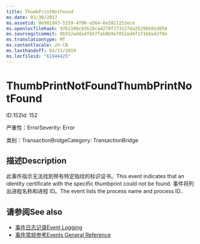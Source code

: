 ```yaml
---
title: ThumbPrintNotFound
ms.date: 03/30/2017
ms.assetid: 0e901d43-5359-4f06-a564-6e5821253ece
ms.openlocfilehash: 97b1106cb5618ca4278f273127da26296b91d858
ms.sourcegitcommit: 9b552addadfb57fab0b9e7852ed4f1f1b8a42f8e
ms.translationtype: MT
ms.contentlocale: zh-CN
ms.lasthandoff: 04/23/2019
ms.locfileid: "61944425"
---
```

# <a name="thumbprintnotfound"></a><span data-ttu-id="c3b13-102">ThumbPrintNotFound</span><span class="sxs-lookup"><span data-stu-id="c3b13-102">ThumbPrintNotFound</span></span>
<span data-ttu-id="c3b13-103">ID:152</span><span class="sxs-lookup"><span data-stu-id="c3b13-103">Id: 152</span></span>  
  
 <span data-ttu-id="c3b13-104">严重性：Error</span><span class="sxs-lookup"><span data-stu-id="c3b13-104">Severity: Error</span></span>  
  
 <span data-ttu-id="c3b13-105">类别：TransactionBridge</span><span class="sxs-lookup"><span data-stu-id="c3b13-105">Category: TransactionBridge</span></span>  
  
## <a name="description"></a><span data-ttu-id="c3b13-106">描述</span><span class="sxs-lookup"><span data-stu-id="c3b13-106">Description</span></span>  
 <span data-ttu-id="c3b13-107">此事件指示无法找到带有特定指纹的标识证书。</span><span class="sxs-lookup"><span data-stu-id="c3b13-107">This event indicates that an identity certificate with the specific thumbprint could not be found.</span></span> <span data-ttu-id="c3b13-108">事件将列出进程名称和进程 ID。</span><span class="sxs-lookup"><span data-stu-id="c3b13-108">The event lists the process name and process ID..</span></span>  
  
## <a name="see-also"></a><span data-ttu-id="c3b13-109">请参阅</span><span class="sxs-lookup"><span data-stu-id="c3b13-109">See also</span></span>

- [<span data-ttu-id="c3b13-110">事件日志记录</span><span class="sxs-lookup"><span data-stu-id="c3b13-110">Event Logging</span></span>](../../../../../docs/framework/wcf/diagnostics/event-logging/index.md)
- [<span data-ttu-id="c3b13-111">事件常规参考</span><span class="sxs-lookup"><span data-stu-id="c3b13-111">Events General Reference</span></span>](../../../../../docs/framework/wcf/diagnostics/event-logging/events-general-reference.md)

